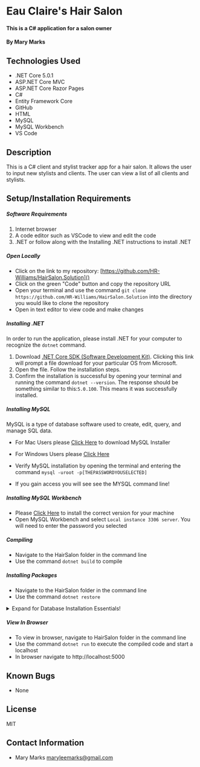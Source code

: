 # Eau Claire's Hair Salon 

#### This is a C# application for a salon owner

#### By Mary Marks

## Technologies Used

- .NET Core 5.0.1
- ASP.NET Core MVC
- ASP.NET Core Razor Pages
- C#
- Entity Framework Core
- GitHub
- HTML
- MySQL
- MySQL Workbench
- VS Code

## Description

This is a C# client and stylist tracker app for a hair salon. It allows the user to input new stylists and clients. The user can view a list of all clients and stylists.

## Setup/Installation Requirements

##### Software Requirements

1. Internet browser
2. A code editor such as VSCode to view and edit the code
3. .NET or follow along with the Installing .NET instructions to install .NET

##### Open Locally

- Click on the link to my repository: [https://github.com/HR-Williams/HairSalon.Solution]()
- Click on the green "Code" button and copy the repository URL
- Open your terminal and use the command `git clone https://github.com/HR-Williams/HairSalon.Solution` into the directory you would like to clone the repository
- Open in text editor to view code and make changes

##### Installing .NET

In order to run the application, please install .NET for your computer to recognize the `dotnet` command.

1. Download [.NET Core SDK (Software Development Kit)](https://dotnet.microsoft.com/download/dotnet). Clicking this link will prompt a file download for your particular OS from Microsoft.
2. Open the file. Follow the installation steps.
3. Confirm the installation is successful by opening your terminal and running the command `dotnet --version`. The response should be something similar to this:`5.0.100`. This means it was successfully installed.

##### Installing MySQL

MySQL is a type of database software used to create, edit, query, and manage SQL data.

- For Mac Users please [Click Here](https://dev.mysql.com/downloads/file/?id=484914) to download MySQL Installer
- For Windows Users please [Click Here](https://dev.mysql.com/downloads/file/?id=484919)

- Verify MySQL installation by opening the terminal and entering the command `mysql -uroot -p[THEPASSWORDYOUSELECTED]`
- If you gain access you will see see the MYSQL command line!

##### Installing MySQL Workbench

- Please [Click Here](https://dev.mysql.com/downloads/workbench/) to install the correct version for your machine
- Open MySQL Workbench and select `Local instance 3306 server`. You will need to enter the password you selected

##### Compiling

- Navigate to the HairSalon folder in the command line
- Use the command `dotnet build` to compile

##### Installing Packages

- Navigate to the HairSalon folder in the command line
- Use the command `dotnet restore`

<details>

  <summary>Expand for Database Installation Essentials!</summary>

### Import Database Using MySQL Workbench

- Open MySQL Workbench
- In the Admin Tab under Management Click on Data Import
- Select `Import from Self-Contained File` and navigate to HairSalon.Solution/hr_williams.sql
- Under `Default Scheme to be Imported To` select the `New` Button
- Enter a name for your database, click *ok*
- Click `Start Import`


### Database Connection

Create a connection string to connect the database to the web application

1. Create a file in the root directory called `appsettings.json`
2. Add the code below:

```
{
  "ConnectionStrings": {
      "DefaultConnection": "Server=localhost;Port=3306;database=[YOUR-DATABASE-NAME-HERE];uid=[YOUR-USERNAME-HERE];pwd=[YOUR-PASSWORD-HERE];"
  }
}
```

- Update all the information above in the square brackets. If you named the database the same name as the .sql file that was imported, then `database =` should be `hr_williams`. Change the server, port, and uid if necessary.



</details>

##### View In Browser

- To view in browser, navigate to HairSalon folder in the command line
- Use the command `dotnet run` to execute the compiled code and start a localhost
- In browser navigate to http://localhost:5000

## Known Bugs

* None

## License

MIT

## Contact Information

* Mary Marks <maryleemarks@gmail.com>